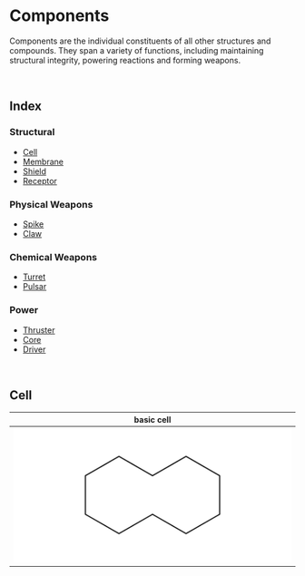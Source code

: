 # Components

Components are the individual constituents of all other structures and compounds. They span a variety of functions, including maintaining structural integrity, powering reactions and forming weapons.


<br>


## Index

### Structural
- [Cell](#cell)
- [Membrane](#membrane)
- [Shield](#shield)
- [Receptor](#receptor)

### Physical Weapons
- [Spike](#spike)
- [Claw](#claw)

### Chemical Weapons
- [Turret](#turret)
- [Pulsar](#pulsar)

### Power
- [Thruster](#thruster)
- [Core](#core)
- [Driver](#driver)


<br>


## Cell

| basic cell |
| :--------: |
| ![cell.basic](https://github.com/Sup2point0/Assort/blob/origin/.assets/kenzokinetics/components/cell.basic.png) |
